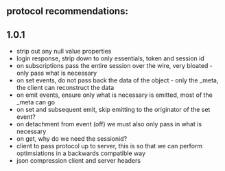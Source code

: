 protocol recommendations:
-------------------------

1.0.1
-----

- strip out any null value properties
- login response, strip down to only essentials, token and session id
- on subscriptions pass the entire session over the wire, very bloated - only pass what is necessary
- on set events, do not pass back the data of the object - only the _meta, the client can reconstruct the data
- on emit events, ensure only what is necessary is emitted, most of the _meta can go
- on set and subsequent emit, skip emitting to the originator of the set event?
- on detachment from event (off) we must also only pass in what is necessary
- on get, why do we need the sessionid?
- client to pass protocol up to server, this is so that we can perform optimsiations in a backwards compatible way
- json compression client and server headers




